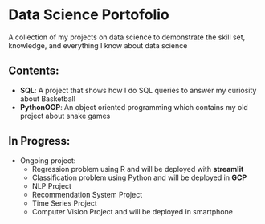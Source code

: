 # Data Science Portofolio
A collection of my projects on data science to demonstrate the skill set, knowledge, and everything I know about data science 

## Contents:
* __SQL__: A project that shows how I do SQL queries to answer my curiosity about Basketball
* __PythonOOP__: An object oriented programming which contains my old project about snake games

## In Progress:
* Ongoing project:
    * Regression problem using R and will be deployed with __streamlit__
    * Classification problem using Python and will be deployed in __GCP__
    * NLP Project
    * Recommendation System Project
    * Time Series Project
    * Computer Vision Project and will be deployed in smartphone



